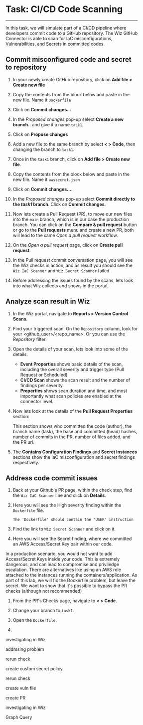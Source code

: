 <div style="margin-right: 50px; margin-left: 30px;">

# Task: CI/CD Code Scanning
---

In this task, we will simulate part of a CI/CD pipeline where developers commit code to a GitHub repository. The Wiz GitHub Connector is able to scan for IaC misconfigurations, Vulnerabilities, and Secrets in committed codes.

## Commit misconfigured code and secret to repository

1. In your newly create GitHub repository, click on **Add file > Create new file**

1. Copy the contents from the block below and paste in the new file. Name it `Dockerfile`

1. Click on **Commit changes...**

1. In the *Proposed changes* pop-up select **Create a new branch..** and give it a name `task1`. 

1. Click on **Propose changes**

1. Add a new file to the same branch by select **< > Code**, then changing the branch to `task1`.

1. Once in the `task1` branch, click on **Add file > Create new file**.

1. Copy the contents from the block below and paste in the new file. Name it `awssecret.json`

1. Click on **Commit changes...**.

1. In the *Proposed changes* pop-up select **Commit directly to the *task1* branch**. Click on **Commit changes**.

1. Now lets create a Pull Request (PR), to move our new files into the `main` branch, which is in our case the production branch. You can click on the **Compare & pull request** button or go to the **Pull requests** menu and create a new PR, both will lead to the same *Open a pull request* workflow.

1. On the *Open a pull request* page, click on **Create pull request**.

1. In the Pull request commit conversation page, you will see the Wiz checks in action, and as result you should see the `Wiz IaC Scanner` and `Wiz Secret Scanner` failed.

1. Before addressing the issues found by the scans, lets look into what Wiz collects and shows in the portal.

## Analyze scan result in Wiz

1. In the Wiz portal, navigate to **Reports > Version Control Scans**.

1. Find your triggered scan. On the `Repository` column, look for your <github_user>/<repo_name>. Or you can use the *Repository* filter.

1. Open the details of your scan, lets look into some of the details.

    - **Event Properties** shows basic details of the scan, including the overall severity and trigger type (Pull Request or Scheduled)
    - **CI/CD Scan** shows the scan result and the number of findings per severity.
    - **Properties** shows scan duration and time, and most importantly what scan policies are enabled at the connector level.

1. Now lets look at the details of the **Pull Request Properties** section:

    This section shows who committed the code (author), the branch name (task), the base and committed (head) hashes, number of commits in the PR, number of files added, and the PR url.

1. The **Contains Configuration Findings** and **Secret Instances** sections show the IaC misconfiguration and secret findings respectively. 


## Address code commit issues

1. Back at your Github's PR page, within the check step, find the `Wiz IaC Scanner` line and click on **Details**.

1. Here you will see the High severity finding within the `Dockerfile` file. 

    `The 'Dockerfile' should contain the 'USER' instruction`

1. Find the link to `Wiz Secret Scanner` and click on it.

1. Here you will see the Secret finding, where we committed an AWS Access/Secret Key pair within our code.

In a production scenario, you would not want to add Access/Secret Keys inside your code. This is extremely dangerous, and can lead to compromise and priviledge escalation. There are alternatives like using an AWS role attached to the instances running the containers/application. 
As part of this lab, we will fix the Dockerfile problem, but leave the secret. We want to show that it's possible to bypass the PR checks (although not recommended)

1. From the PR's Checks page, navigate to **< > Code**.

1. Change your branch to `task1`.

1. Open the `Dockerfile`.

1. 

investigating in Wiz


addrssing problem

rerun check

create custom secret policy

rerun check

create vuln file

create PR

investigating in Wiz

Graph Query


</div>